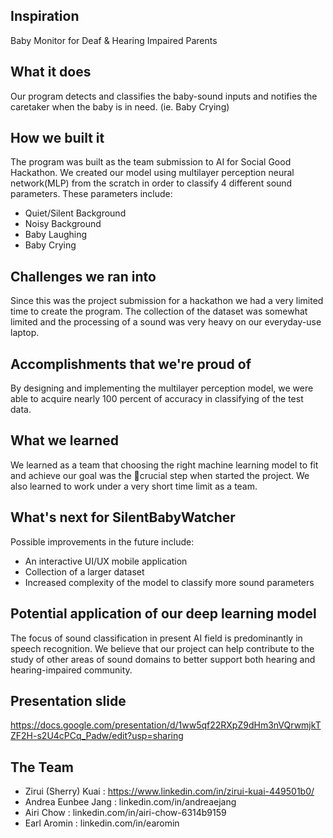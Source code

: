 ## Inspiration
Baby Monitor for Deaf & Hearing Impaired Parents

## What it does
Our program detects and classifies the baby-sound inputs and notifies the caretaker when the baby is in need. (ie. Baby Crying)

## How we built it
The program was built as the team submission to AI for Social Good Hackathon.
We created our model using multilayer perception neural network(MLP) from the scratch in order to classify 4 different sound parameters.
These parameters include:
- Quiet/Silent Background
- Noisy Background
- Baby Laughing
- Baby Crying

## Challenges we ran into
Since this was the project submission for a hackathon we had a very limited time to create the program. The collection of the dataset was somewhat limited and the processing of a sound was very heavy on our everyday-use laptop.

## Accomplishments that we're proud of
By designing and implementing the multilayer perception model, we were able to acquire nearly 100 percent of accuracy in classifying of the test data.

## What we learned
We learned as a team that choosing the right machine learning model to fit and achieve our goal was the crucial step when started the project. We also learned to work under a very short time limit as a team.

## What's next for SilentBabyWatcher
Possible improvements in the future include:
- An interactive UI/UX mobile application
- Collection of a larger dataset
- Increased complexity of the model to classify more sound parameters

## Potential application of our deep learning model
The focus of sound classification in present AI field is predominantly in speech recognition. We believe that our project can help contribute to the study of other areas of sound domains to better support both hearing and hearing-impaired community.

## Presentation slide
https://docs.google.com/presentation/d/1ww5qf22RXpZ9dHm3nVQrwmjkTZF2H-s2U4cPCq_Padw/edit?usp=sharing

## The Team
- Zirui (Sherry) Kuai : https://www.linkedin.com/in/zirui-kuai-449501b0/
- Andrea Eunbee Jang : linkedin.com/in/andreaejang
- Airi Chow : linkedin.com/in/airi-chow-6314b9159
- Earl Aromin : linkedin.com/in/earomin
